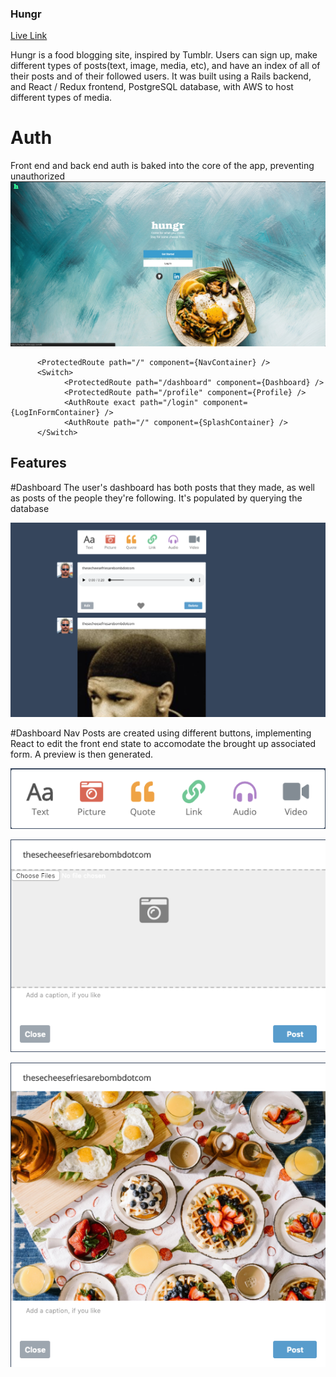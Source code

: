 ### Hungr

[Live Link](https://hung3r.herokuapp.com/#/)

Hungr is a food blogging site, inspired by Tumblr. Users can sign up, make different types of posts(text, image, media, etc), and have an index of all of their posts and of their followed users.
It was built using a Rails backend, and React / Redux frontend, PostgreSQL database, with AWS to host different types of media.

# Auth
Front end and back end auth is baked into the core of the app, preventing unauthorized 
![splash_page](app/assets/images/splash_page.png)

```
      <ProtectedRoute path="/" component={NavContainer} />
      <Switch>
            <ProtectedRoute path="/dashboard" component={Dashboard} />
            <ProtectedRoute path="/profile" component={Profile} />
            <AuthRoute exact path="/login" component={LogInFormContainer} />
            <AuthRoute path="/" component={SplashContainer} />
      </Switch>

```







## Features

#Dashboard
The user's dashboard has both posts that they made, as well as posts of the people they're following. It's populated by querying the database 

![dashboard image](app/assets/images/dashboard.png)

#Dashboard Nav
Posts are created using different buttons, implementing React to edit the front end state to accomodate the brought up associated form. A preview is then generated.

![dashboard image](app/assets/images/dashboard_nav.png)

![image_form](app/assets/images/image_form.png)

![preview](app/assets/images/preview.png)



